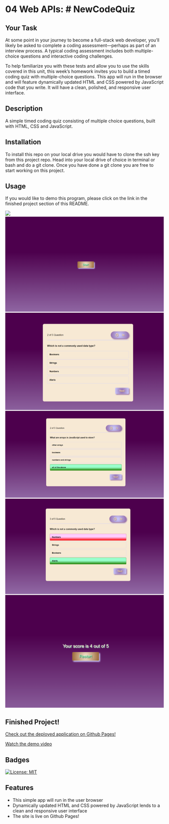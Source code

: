# 04 Web APIs: # NewCodeQuiz

## Your Task
At some point in your journey to become a full-stack web developer, you’ll likely be asked to complete a coding assessment&mdash;perhaps as part of an interview process. A typical coding assessment includes both multiple-choice questions and interactive coding challenges. 

To help familiarize you with these tests and allow you to use the skills covered in this unit, this week’s homework invites you to build a timed coding quiz with multiple-choice questions. This app will run in the browser and will feature dynamically updated HTML and CSS powered by JavaScript code that you write. It will have a clean, polished, and responsive user interface. 

## Description
A simple timed coding quiz consisting of multiple choice questions, built with HTML, CSS and JavaScript.

## Installation
To install this repo on your local drive you would have to clone the ssh key from this project repo. Head into your local drive of choice in terminal or
 bash and do a git clone. Once you have done a git clone you are free to start working on this project. 

 ## Usage
If you would like to demo this program, please click on the link in the finished project section of this README.

<img src="assets\images\demo.gif">

<img src="assets\images\Screenshot1.png">
<img src="assets\images\Screenshot2.png">
<img src="assets\images\Screenshot3.png">
<img src="assets\images\Screenshot4.png">
<img src="assets\images\Screenshot5.png">

## Finished Project!
[Check out the deployed application on Github Pages!](https://tfletch3018.github.io/NewCodeQuiz/)

[Watch the demo video](https://drive.google.com/file/d/1mgbvn__-zQ1R6NlPvMMYv4NBf61RpWWV/view?usp=sharing)


## Badges
[![License: MIT](https://img.shields.io/badge/License-MIT-yellow.svg)](https://opensource.org/licenses/MIT)

## Features
* This simple app will run in the user browser
* Dynamically updated HTML and CSS powered by JavaScript lends to a clean and responsive user interface
* The site is live on Github Pages!
